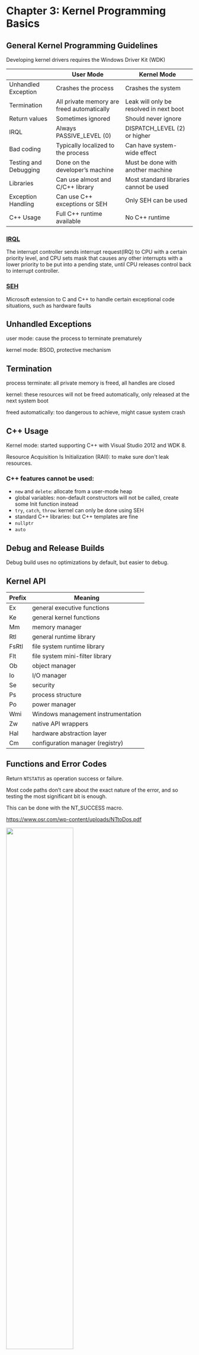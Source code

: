 # Chapter 3: Kernel Programming Basics

## General Kernel Programming Guidelines

Developing kernel drivers requires the Windows Driver Kit (WDK)

||User Mode| Kernel Mode|
| ---- | ---- | ---- |
|Unhandled Exception|Crashes the process|Crashes the system|
|Termination|All private memory are freed automatically|Leak will only be resolved in next boot|
|Return values|Sometimes ignored|Should never ignore|
|IRQL|Always PASSIVE_LEVEL (0)|DISPATCH_LEVEL (2) or higher|
|Bad coding|Typically localized to the process|Can have system-wide effect|
|Testing and Debugging|Done on the developer’s machine|Must be done with another machine|
|Libraries|Can use almost and C/C++ library|Most standard libraries cannot be used|
|Exception Handling|Can use C++ exceptions or SEH|Only SEH can be used|
|C++ Usage|Full C++ runtime available|No C++ runtime|

### [IRQL](https://en.wikipedia.org/wiki/IRQL_(Windows))
The interrupt controller sends interrupt request(IRQ) to CPU with a certain priority level, and CPU sets mask that causes any other interrupts with a lower priority to be put into a pending state, until CPU releases control back to interrupt controller.

### [SEH](https://learn.microsoft.com/en-us/cpp/cpp/structured-exception-handling-c-cpp?view=msvc-170)
Microsoft extension to C and C++ to handle certain exceptional code situations, such as hardware faults

## Unhandled Exceptions
user mode: cause the process to terminate prematurely

kernel mode: BSOD, protective mechanism

## Termination
process terminate: all private memory is freed,
all handles are closed

kernel: these resources will not be freed
automatically, only released at the next system boot

freed automatically: too dangerous to achieve, might casue system crash

## C++ Usage

Kernel mode: started supporting C++ with Visual Studio 2012 and WDK 8.

Resource Acquisition Is Initialization (RAII): to make sure don't leak resources.

### C++ features cannot be used:
- `new` and `delete`: allocate from a user-mode heap
- global variables: non-default constructors will not be called, create some Init function instead 
- `try`, `catch`, `throw`: kernel can only be done using SEH
- standard C++ libraries: but C++ templates are fine
- `nullptr`
- `auto`

## Debug and Release Builds
Debug build uses no optimizations by default, but easier to debug.

## Kernel API
|Prefix|Meaning|
| ---- | ---- |
|Ex|general executive functions|
|Ke|general kernel functions|
|Mm|memory manager|
|Rtl|general runtime library|
|FsRtl|file system runtime library|
|Flt|file system mini-filter library|
|Ob|object manager|
|Io|I/O manager|
|Se|security|
|Ps|process structure|
|Po|power manager|
|Wmi|Windows management instrumentation|
|Zw|native API wrappers|
|Hal|hardware abstraction layer|
|Cm|configuration manager (registry)|

## Functions and Error Codes
Return `NTSTATUS` as operation success or failure.

Most code paths don’t care about the exact nature of the error, and so testing the most significant bit
is enough. 

This can be done with the NT_SUCCESS macro. 

https://www.osr.com/wp-content/uploads/NTtoDos.pdf

<img src="https://github.com/poipoiyo/Demo-image/blob/main/Book-Review/WindowsKernelProgramming/CH3/Win32%20error%20mapping.png" width="60%" />

```C++
NTSTATUS DoWork() {
  NTSTATUS status = CallSomeKernelFunction();
  if(!NT_SUCCESS(Statue)) {
    KdPirnt((L"Error occurred: 0x%08X\n", status));
    return status;
  return STATUS_SUCCESS;
}
```

## Strings
most functions dealing with strings expect a structure of type UNICODE_STRING.

The UNICODE_STRING structure represents a string with its length and maximum length known.

```C++
typedef struct _UNICODE_STRING {
  USHORT Length;
  USHORT MaximumLength;
  PWCH Buffer;
} UNICODE_STRING;
```

Common UNICODE_STRING functions: `RtlInitUnicodeString`, `RtlCopyUnicodeString`, `RtlCompareUnicodeString`, `RtlEqualUnicodeString`, `RtlAppendUnicodeStringToString`

Some well-known string functions: `wcscpy`, `wcscat`, `wcslen`, `wcscpy_s`, `wcschr`, `strcpy`, `strcpy_s`

## Dynamic Memory Allocation
Drivers often need to allocate memory dynamically.

The kernel provides two general memory pools for drivers to use.

- Paged pool - memory pool that can be paged out if required.

- Non Paged Pool - memory pool that is never paged out and is guaranteed to remain in RAM.

Page: is a fixed-length contiguous block of virtual memory, described by a single entry in the page table.

Non-paged pool is a “better” memory pool as it can never incur a page fault.

Useful functions: `ExAllocatePool`, `ExAllocatePoolWithTag`, `ExAllocatePoolWithQuotaTag`, `ExFreePool`

View pool allocations: [Poolmon WDK tool](https://learn.microsoft.com/en-us/windows-hardware/drivers/devtest/poolmon)

Example: [Dynamic Memory Allocation](https://github.com/poipoiyo/Book-Review/blob/main/WindowsKernelProgramming/CH3/Memory%20Allocation.md)

## Lists
The kernel uses circular doubly linked lists in many of its internal data structures.

```C++
typedef struct _LIST_ENTRY {
  struct _LIST_ENTRY *Flink;
  struct _LIST_ENTRY *Blink;
} LIST_ENTRY, *PLIST_ENTRY;
```

<img src="https://github.com/poipoiyo/Demo-image/blob/main/Book-Review/WindowsKernelProgramming/CH3/3-2%20Circular%20linked%20list.png" width="80%" />

### [EPROCESS](https://learn.microsoft.com/en-us/windows-hardware/drivers/kernel/eprocess)
- connected in circular doubly linked list 
- head: stored the kernel variable  `PsActiveProcessHead`).
- member: `ActiveProcessLinks` is of type `LIST_ENTRY`, pointing to the next and previous `LIST_ENTRY` objects
- `CONTAINING_RECORD` macro: to get pointer to actual structure of address of a `LIST_ENTRY`

```C++
struct MyDataItem {
  // some data members
  LIST_ENTRY Link;
  // more data members
};

MyDataItem* GetItem(LIST_ENTRY* pEntry) {
  return CONTAINING_RECORD(pEntry, MyDataItem, Link);
}
```

## [Driver Object](https://learn.microsoft.com/en-us/windows-hardware/drivers/ddi/wdm/ns-wdm-_driver_object)
- Each driver object represents image of a loaded kernel-mode driver. 

- A pointer to driver object is an input parameter to driver's `DriverEntry`, `AddDevice`, `Reinitialize` `Unload`.

- Semi-documented, is allocated by the kernel and partially initialized. 
- Semi-documented: some of its members are documented for driver’s use and some are not.

### DriverEntry
```C++
DriverEntry(
  _In_ PDRIVER_OBJECT DriverObject, 
  _In_ PUNICODE_STRING RegistryPath
 )
```
- Dispatch Routines: member of `DriverObject` is an array of function pointers, specifies particular operations, such as Create, Read, Write
- In DriverEntry, only needs to initialize actual operations it supports, leaving other default.
- A driver must at least support `IRP_MJ_CREATE`, `IRP_MJ_CLOSE` operations, to allow opening a handle to device objects for driver.

## [Device Object](https://learn.microsoft.com/en-us/windows-hardware/drivers/kernel/introduction-to-device-objects)
- Actual communication endpoints for clients to talk to drivers. 
- Are instances of the semi-documented `DEVICE_OBJECT` structure. 
- At least one should be created and given a name, so that it may be contacted by clients.

### CreateFile
```C++
HANDLE CreateFile(
  [in]           LPCSTR                lpFileName,
  [in]           DWORD                 dwDesiredAccess,
  [in]           DWORD                 dwShareMode,
  [in, optional] LPSECURITY_ATTRIBUTES lpSecurityAttributes,
  [in]           DWORD                 dwCreationDisposition,
  [in]           DWORD                 dwFlagsAndAttributes,
  [in, optional] HANDLE                hTemplateFile
);
```

- First argument “file name”(file object) should point to a device object’s name.
- Open handle to file or device creates a instance of kernel structure [FILE_OBJECT](https://learn.microsoft.com/en-us/windows-hardware/drivers/ddi/wdm/ns-wdm-_file_object). (Semi-documented)
- Accepts a symbolic link, a kernel object that knows how to point to another kernel object. (file system shortcut)
- The names in ?? directory are not accessible by user mode, but can be accessed by kernel. (by `IoGetDeviceObjectPointer`)
<img src="https://github.com/poipoiyo/Demo-image/blob/main/Book-Review/WindowsKernelProgramming/CH3/3-3%20Symbolic%20links%20directory%20in%20WinObj.png" width="80%" />

### FILE_OBJECT 
- To user-mode, represents an open instance of a file, device, directory, or volume. 
- To device and intermediate drivers, represents device object. 
- To drivers in file system stack, represents a directory or file.

### Symbolic linksare 
- located in Object Manager directory named ?? (check by [WinObj](https://learn.microsoft.com/en-us/sysinternals/downloads/winobj))

### WinObj 
- A tool to track down object-related problems, or just curious about Object Manager namespace.

###  Process Explorer
- Install a driver after launched with administrator rights.
- Driver give Process Explorer powers beyond those that can be obtained by user mode APIs.
- Driver installed by Process Explorer creates a single device object so that Process Explorer is able to open device handle.
- Device object must be named and have a symbolic link in ?? directory

<img src="https://github.com/poipoiyo/Demo-image/blob/main/Book-Review/WindowsKernelProgramming/CH3/3-4%20Process%20Explorer%E2%80%99s%20symbolic%20link%20in%20WinObj.png" width="80%" />

Open a handle to its device:
```C+++
HANDLE hDevice = CreateFile(L"\\\\.\\PROCEXP152",
  GENERIC_WRITE | GENERIC_READ, 0, nullptr, OPEN_EXISTING, 0, nullptr);
```

Driver creates a device object using `IoCreateDevice` function. 

### [IoCreateDevice](https://learn.microsoft.com/en-us/windows-hardware/drivers/ddi/wdm/nf-wdm-iocreatedevice)
Creates a device object for use by a driver

Driver and multi devices:

<img src="https://github.com/poipoiyo/Demo-image/blob/main/Book-Review/WindowsKernelProgramming/CH3/3-5%20Driver%20and%20Device%20objects.png" width="80%" />



